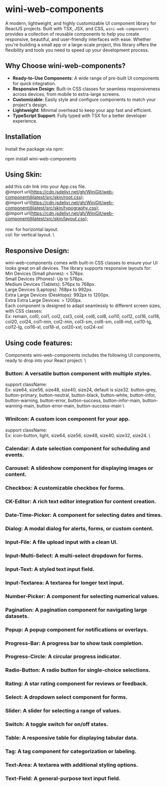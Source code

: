 # wini-web-components

A modern, lightweight, and highly customizable UI component library for ReactJS projects. Built with TSX, JSX, and CSS, `wini-web-components` provides a collection of reusable components to help you create responsive, beautiful, and user-friendly interfaces with ease. Whether you're building a small app or a large-scale project, this library offers the flexibility and tools you need to speed up your development process.

## Why Choose wini-web-components?

- **Ready-to-Use Components**: A wide range of pre-built UI components for quick integration.
- **Responsive Design**: Built-in CSS classes for seamless responsiveness across devices, from mobile to extra-large screens.
- **Customizable**: Easily style and configure components to match your project's design.
- **Lightweight**: Minimal overhead to keep your app fast and efficient.
- **TypeScript Support**: Fully typed with TSX for a better developer experience.

## Installation

Install the package via npm:


npm install wini-web-components

## Using Skin:
add this cdn link into your App.css file. \
@import url(https://cdn.jsdelivr.net/gh/WiniGit/web-component@latest/src/skin/root.css); \
@import url(https://cdn.jsdelivr.net/gh/WiniGit/web-component@latest/src/skin/typography.css); \
@import url(https://cdn.jsdelivr.net/gh/WiniGit/web-component@latest/src/skin/layout.css); \
\
row: for horizontal layout. \
col: for vertical layout. \
## Responsive Design:
wini-web-components comes with built-in CSS classes to ensure your UI looks great on all devices. The library supports responsive layouts for:\
Min Devices (Small phones): < 576px. \
Small Devices (Phones): Up to 576px. \
Medium Devices (Tablets): 576px to 768px. \
Large Devices (Laptops): 768px to 992px. \
Extra Large Devices (Desktops): 992px to 1200px. \
Extra Extra Large Devices: > 1200px. \
Each component is designed to adapt seamlessly to different screen sizes, with CSS classes: \
Ex: remain, col0, col1, col2, col3, col4, col6, col8, col10, col12, col16, col18, col20, col24, col1-min, col2-min, col3-sm, col6-sm, col8-md, col10-lg, col12-lg, col16-xl, col18-xl, col20-xxl, col24-xxl

## Using code features:
Components
wini-web-components includes the following UI components, ready to drop into your React project: \
### Button: A versatile button component with multiple styles.
support className: \
Ex: size64, size56, size48, size40, size24, default is size32. button-grey, button-primary, button-neutral, button-black, button-white, button-infor, button-warning, button-error, button-success, button-infor-main, button-warning-main, button-error-main, button-success-main \
### WiniIcon: A custom icon component for your app.
support className: \
Ex: icon-button, light, size64, size56, size48, size40, size32, size24. \

### Calendar: A date selection component for scheduling and events.
### Carousel: A slideshow component for displaying images or content.
### Checkbox: A customizable checkbox for forms.
### CK-Editor: A rich text editor integration for content creation.
### Date-Time-Picker: A component for selecting dates and times.
### Dialog: A modal dialog for alerts, forms, or custom content.
### Input-File: A file upload input with a clean UI.
### Input-Multi-Select: A multi-select dropdown for forms.
### Input-Text: A styled text input field.
### Input-Textarea: A textarea for longer text input.
### Number-Picker: A component for selecting numerical values.
### Pagination: A pagination component for navigating large datasets.
### Popup: A popup component for notifications or overlays.
### Progress-Bar: A progress bar to show task completion.
### Progress-Circle: A circular progress indicator.
### Radio-Button: A radio button for single-choice selections.
### Rating: A star rating component for reviews or feedback.
### Select: A dropdown select component for forms.
### Slider: A slider for selecting a range of values.
### Switch: A toggle switch for on/off states.
### Table: A responsive table for displaying tabular data.
### Tag: A tag component for categorization or labeling.
### Text-Area: A textarea with additional styling options.
### Text-Field: A general-purpose text input field.